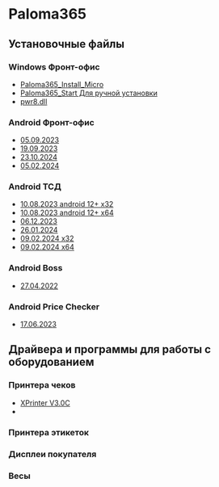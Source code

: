 # Paloma365
## Установочные файлы
### Windows Фронт-офис
- [Paloma365_Install_Micro](https://download.paloma365.net/p365_install_files/windows/Paloma365_Install_Micro.exe)
- [Paloma365_Start Для ручной установки](https://github.com/Vladsoftik/Paloma365_public/raw/master/%D0%A3%D1%81%D1%82%D0%B0%D0%BD%D0%BE%D0%B2%D0%BE%D1%87%D0%BD%D1%8B%D0%B5%20%D1%84%D0%B0%D0%B9%D0%BB%D1%8B/Paloma365_Start.exe)
- [pwr8.dll](https://github.com/Vladsoftik/Paloma365_public/blob/master/%D0%A3%D1%81%D1%82%D0%B0%D0%BD%D0%BE%D0%B2%D0%BE%D1%87%D0%BD%D1%8B%D0%B5%20%D1%84%D0%B0%D0%B9%D0%BB%D1%8B/pwr8.dll)
### Android Фронт-офис 
- [05.09.2023](https://github.com/Vladsoftik/Paloma365_public/blob/master/%D0%A3%D1%81%D1%82%D0%B0%D0%BD%D0%BE%D0%B2%D0%BE%D1%87%D0%BD%D1%8B%D0%B5%20%D1%84%D0%B0%D0%B9%D0%BB%D1%8B/Paloma365_Front%20(05.09.2023)%20x32.apk)
- [19.09.2023](https://github.com/Vladsoftik/Paloma365_public/blob/master/%D0%A3%D1%81%D1%82%D0%B0%D0%BD%D0%BE%D0%B2%D0%BE%D1%87%D0%BD%D1%8B%D0%B5%20%D1%84%D0%B0%D0%B9%D0%BB%D1%8B/Paloma365_Front%20(24).apk)
- [23.10.2024](https://github.com/Vladsoftik/Paloma365_public/blob/master/%D0%A3%D1%81%D1%82%D0%B0%D0%BD%D0%BE%D0%B2%D0%BE%D1%87%D0%BD%D1%8B%D0%B5%20%D1%84%D0%B0%D0%B9%D0%BB%D1%8B/Paloma365_Front%20-%202023-10-24.apk)
- [05.02.2024](https://github.com/Vladsoftik/Paloma365_public/blob/master/%D0%A3%D1%81%D1%82%D0%B0%D0%BD%D0%BE%D0%B2%D0%BE%D1%87%D0%BD%D1%8B%D0%B5%20%D1%84%D0%B0%D0%B9%D0%BB%D1%8B/Paloma365_Front%20-%2005.02.2024.apk)
### Android ТСД
- [10.08.2023 android 12+ х32](https://github.com/Vladsoftik/Paloma365_public/blob/master/%D0%A3%D1%81%D1%82%D0%B0%D0%BD%D0%BE%D0%B2%D0%BE%D1%87%D0%BD%D1%8B%D0%B5%20%D1%84%D0%B0%D0%B9%D0%BB%D1%8B/paloma365tsd32.apk)
- [10.08.2023 android 12+ х64](https://github.com/Vladsoftik/Paloma365_public/blob/master/%D0%A3%D1%81%D1%82%D0%B0%D0%BD%D0%BE%D0%B2%D0%BE%D1%87%D0%BD%D1%8B%D0%B5%20%D1%84%D0%B0%D0%B9%D0%BB%D1%8B/paloma365tsd64.apk)
- [06.12.2023](https://github.com/Vladsoftik/Paloma365_public/blob/master/%D0%A3%D1%81%D1%82%D0%B0%D0%BD%D0%BE%D0%B2%D0%BE%D1%87%D0%BD%D1%8B%D0%B5%20%D1%84%D0%B0%D0%B9%D0%BB%D1%8B/paloma365tsd.apk)
- [26.01.2024](https://github.com/Vladsoftik/Paloma365_public/blob/master/%D0%A3%D1%81%D1%82%D0%B0%D0%BD%D0%BE%D0%B2%D0%BE%D1%87%D0%BD%D1%8B%D0%B5%20%D1%84%D0%B0%D0%B9%D0%BB%D1%8B/paloma365tsd%2026.01.2024.apk)
- [09.02.2024 х32](https://github.com/Vladsoftik/Paloma365_public/blob/master/%D0%A3%D1%81%D1%82%D0%B0%D0%BD%D0%BE%D0%B2%D0%BE%D1%87%D0%BD%D1%8B%D0%B5%20%D1%84%D0%B0%D0%B9%D0%BB%D1%8B/paloma365tsd09.02.24%20x32.apk)
- [09.02.2024 х64](https://github.com/Vladsoftik/Paloma365_public/blob/master/%D0%A3%D1%81%D1%82%D0%B0%D0%BD%D0%BE%D0%B2%D0%BE%D1%87%D0%BD%D1%8B%D0%B5%20%D1%84%D0%B0%D0%B9%D0%BB%D1%8B/paloma365tsd09.02.24%20x64.apk)
### Android Boss
- [27.04.2022](https://github.com/Vladsoftik/Paloma365_public/blob/master/%D0%A3%D1%81%D1%82%D0%B0%D0%BD%D0%BE%D0%B2%D0%BE%D1%87%D0%BD%D1%8B%D0%B5%20%D1%84%D0%B0%D0%B9%D0%BB%D1%8B/paloma365Boss.apk)
### Android Price Checker
- [17.06.2023](https://github.com/Vladsoftik/Paloma365_public/blob/master/%D0%A3%D1%81%D1%82%D0%B0%D0%BD%D0%BE%D0%B2%D0%BE%D1%87%D0%BD%D1%8B%D0%B5%20%D1%84%D0%B0%D0%B9%D0%BB%D1%8B/Paloma365_Front%20-%2005.02.2024.apk)
## Драйвера и программы для работы с оборудованием
### Принтера чеков 
- [XPrinter V3.0C](https://github.com/Vladsoftik/Paloma365_public/raw/master/%D0%A1%D0%BE%D1%84%D1%82%20%D0%B4%D0%BB%D1%8F%20%D0%BE%D0%B1%D0%BE%D1%80%D1%83%D0%B4%D0%BE%D0%B2%D0%B0%D0%BD%D0%B8%D1%8F/XPrinter%20V3.0C.zip)
- 
### Принтера этикеток
### Дисплеи покупателя
### Весы
